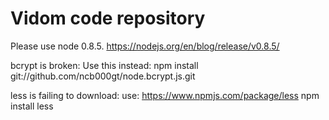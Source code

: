 # Vidom code repository

Please use node 0.8.5.
https://nodejs.org/en/blog/release/v0.8.5/

bcrypt is broken: Use this instead:
npm install git://github.com/ncb000gt/node.bcrypt.js.git

less is failing to download: use:
https://www.npmjs.com/package/less
npm install less